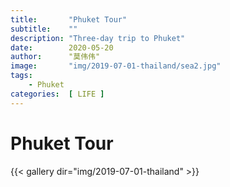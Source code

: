```yaml
---
title:       "Phuket Tour"
subtitle:    ""
description: "Three-day trip to Phuket"
date:        2020-05-20
author:      "莫伟伟"
image:       "img/2019-07-01-thailand/sea2.jpg"
tags:
    - Phuket
categories:  [ LIFE ]
---
```


# Phuket Tour

{{< gallery dir="img/2019-07-01-thailand" >}}
